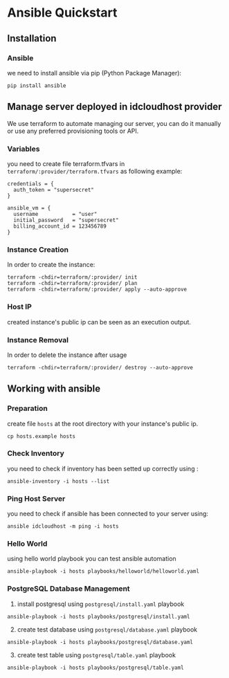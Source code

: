 # Ansible Quickstart

## Installation

### Ansible
we need to install ansible via pip (Python Package Manager):
```
pip install ansible
```

## Manage server deployed in idcloudhost provider

We use terraform to automate managing our server, you can do it manually or use any preferred provisioning tools or API.

### Variables
you need to create file terraform.tfvars in `terraform/:provider/terraform.tfvars` as following example:
```
credentials = {
  auth_token = "supersecret"
}

ansible_vm = {
  username           = "user"
  initial_password   = "supersecret"
  billing_account_id = 123456789
}
```

### Instance Creation
In order to create the instance:
```
terraform -chdir=terraform/:provider/ init
terraform -chdir=terraform/:provider/ plan
terraform -chdir=terraform/:provider/ apply --auto-approve
```

### Host IP
created instance's public ip can be seen as an execution output. 

### Instance Removal
In order to delete the instance after usage
```
terraform -chdir=terraform/:provider/ destroy --auto-approve
```

## Working with ansible

### Preparation

create file `hosts` at the root directory with your instance's public ip.

```
cp hosts.example hosts
```

### Check Inventory
you need to check if inventory has been setted up correctly using :
```
ansible-inventory -i hosts --list
```

### Ping Host Server
you need to check if ansible has been connected to your server using:
```
ansible idcloudhost -m ping -i hosts
```

### Hello World
using hello world playbook you can test ansible automation
```
ansible-playbook -i hosts playbooks/helloworld/helloworld.yaml
```

### PostgreSQL Database Management
1. install postgresql using `postgresql/install.yaml` playbook
```
ansible-playbook -i hosts playbooks/postgresql/install.yaml
```

2. create test database using `postgresql/database.yaml` playbook
```
ansible-playbook -i hosts playbooks/postgresql/database.yaml
```

3. create test table using `postgresql/table.yaml` playbook
```
ansible-playbook -i hosts playbooks/postgresql/table.yaml
```

